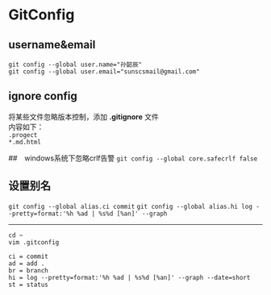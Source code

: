 # GitConfig


## username&email
`git config --global user.name="孙韶辰"`  
`git config --global user.email="sunscsmail@gmail.com"`


## ignore config 
将某些文件忽略版本控制，添加 **.gitignore** 文件  
内容如下：  
  `.progect`  
  `*.md.html` 
  
##　windows系统下忽略crlf告警
`git config --global core.safecrlf false`  

## 设置别名
`git config --global alias.ci commit`
`git config --global alias.hi log --pretty=format:'%h %ad | %s%d [%an]' --graph`

---

`cd ~`  
`vim .gitconfig`  

`ci = commit`  
`ad = add .`  
`br = branch`  
`hi = log --pretty=format:'%h %ad | %s%d [%an]' --graph --date=short`  
`st = status` 



